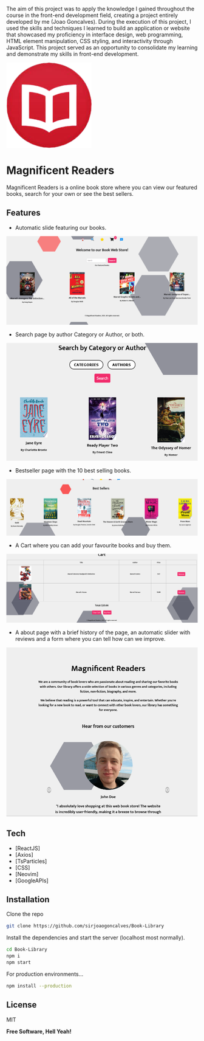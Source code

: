 The aim of this project was to apply the knowledge I gained throughout the course in the front-end development field, creating a project entirely developed by me (Joao Goncalves).
During the execution of this project, I used the skills and techniques I learned to build an application or website that showcased my proficiency in interface design, web programming, HTML element manipulation, CSS styling, and interactivity through JavaScript. This project served as an opportunity to consolidate my learning and demonstrate my skills in front-end development.

![Magnificent Readers Logo](/public/favicon.ico)

# Magnificent Readers

Magnificent Readers is a online book store where you can view our featured books, search for your own or see the best sellers.

## Features

- Automatic slide featuring our books.

![Home Image](/src/imgs/Home.png)

- Search page by author Category or Author, or both.

![Search Image](/src/imgs/Search.png)

- Bestseller page with the 10 best selling books.

![Bestsellers Image](/src/imgs/BestSellers.png)

- A Cart where you can add your favourite books and buy them.

![Cart Image](/src/imgs/Cart.png)

- A about page with a brief history of the page, an automatic slider with reviews and a form where you can tell how can we improve.

![About Image](/src/imgs/About.png)

## Tech

- [ReactJS]
- [Axios]
- [TsParticles]
- [CSS]
- [Neovim]
- [GoogleAPIs]

## Installation

Clone the repo

```sh
git clone https://github.com/sirjoaogoncalves/Book-Library
```

Install the dependencies and start the server (localhost most normally).

```sh
cd Book-Library
npm i
npm start
```

For production environments...

```sh
npm install --production
```

## License

MIT

**Free Software, Hell Yeah!**
